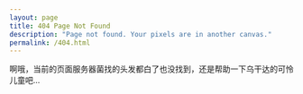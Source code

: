 ```yaml
---
layout: page
title: 404 Page Not Found
description: "Page not found. Your pixels are in another canvas."
permalink: /404.html
---
```


啊哦，当前的页面服务器菌找的头发都白了也没找到，还是帮助一下乌干达的可怜儿童吧...